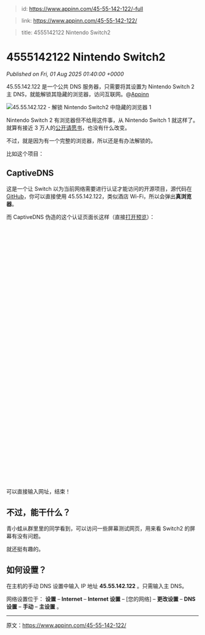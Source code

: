 > id: https://www.appinn.com/45-55-142-122/-full

> link: https://www.appinn.com/45-55-142-122/

> title: 4555142122 Nintendo Switch2

# 4555142122 Nintendo Switch2
_Published on Fri, 01 Aug 2025 01:40:00 +0000_

45.55.142.122 是一个公共 DNS 服务器，只需要将其设置为 Nintendo Switch 2 主 DNS，就能解锁其隐藏的浏览器，访问互联网。@[Appinn](https://www.appinn.com/45-55-142-122/)

![45.55.142.122 - 解锁 Nintendo Switch2 中隐藏的浏览器 1](https://do-cdn.appinn.com/static3/images/2025/07/Copy-of-appinn-homework-2025-07-31T211814.372.jpg "45.55.142.122 - 解锁 Nintendo Switch2 中隐藏的浏览器 1")

Nintendo Switch 2 有浏览器但不给用这件事，从 Nintendo Switch 1 就这样了。就算有接近 3 万人的[公开请愿书](https://www.change.org/p/nintendo-nintendo-expose-the-fully-functional-internet-browser-built-into-the-switch)，也没有什么改变。

不过，就是因为有一个完整的浏览器，所以还是有办法解锁的。

比如这个项目：

CaptiveDNS
----------

这是一个让 Switch 以为当前网络需要进行认证才能访问的开源项目，源代码在 [GitHub](https://github.com/browseDNS/CaptiveDNS)，你可以直接使用 45.55.142.122，类似酒店 Wi-Fi，所以会弹出**真浏览器**。

而 CaptiveDNS 伪造的这个认证页面长这样（直接[打开预览](http://45.55.142.122/)）：

![45.55.142.122 - 解锁 Nintendo Switch2 中隐藏的浏览器 2](data:image/svg+xml,%3Csvg%20xmlns='http://www.w3.org/2000/svg'%20viewBox='0%200%201372%201830'%3E%3C/svg%3E "45.55.142.122 - 解锁 Nintendo Switch2 中隐藏的浏览器 2")

可以直接输入网址，结束！

不过，能干什么？
--------

青小蛙从群里里的同学看到，可以访问一些屏幕测试网页，用来看 Switch2 的屏幕有没有问题。

就还挺有趣的。

如何设置？
-----

在主机的手动 DNS 设置中输入 IP 地址 **45.55.142.122** 。只需输入主 DNS。

网络设置位于： **设置** – **Internet** – **Internet 设置** – \[您的网络\] – **更改设置** – **DNS 设置** – **手动** – **主设置** 。

* * *

原文：https://www.appinn.com/45-55-142-122/
